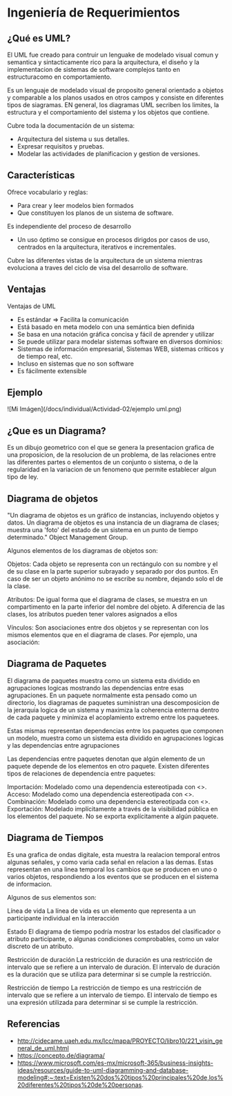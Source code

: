 # Ingeniería de Requerimientos
## ¿Qué es UML?
El UML fue creado para contruir un lenguake de modelado visual comun y semantica y sintacticamente rico para la arquitectura, el diseño y la implementacion de sistemas de software complejos tanto en estructuracomo en comportamiento. 

Es un lenguaje de modelado visual de proposito general orientado a objetos y comparable a los planos usados en otros campos y consiste en diferentes tipos de siagramas. EN general, los diagramas UML secriben los limites, la estructura y el comportamiento del sistema y los objetos que contiene.

Cubre toda la documentación de un sistema:
* Arquitectura del sistema u sus detalles.
* Expresar requisitos y pruebas.
* Modelar las actividades de planificacion y gestion de versiones.
## Características
Ofrece vocabulario y reglas:
* Para crear y leer modelos bien formados
* Que constituyen los planos de un sistema de software.

Es independiente del proceso de desarrollo
* Un uso óptimo se consigue en procesos dirigdos por casos de uso, centrados en la arquitectura, iterativos e incrementales.

Cubre las diferentes vistas de la arquitectura de un sistema mientras evoluciona a traves del ciclo de visa del desarrollo de software.

## Ventajas
Ventajas de UML
* Es estándar => Facilita la comunicación
* Está basado en meta modelo con una semántica bien definida
* Se basa en una notación gráfica concisa y fácil de aprender y utilizar
* Se puede utilizar para modelar sistemas software en diversos dominios:
* Sistemas de información empresarial, Sistemas WEB, sistemas críticos y de tiempo real, etc.
* Incluso en sistemas que no son software
* Es fácilmente extensible

## Ejemplo

![Mi Imágen](/docs/individual/Actividad-02/ejemplo uml.png) 

## ¿Que es un Diagrama?
Es un dibujo geometrico con el que se genera la presentacion grafica de una proposicion, de la resolucion de un problema, de las relaciones entre las diferentes partes o elementos de un conjunto o sistema, o de la regularidad en la variacion de un fenomeno que permite establecer algun tipo de ley.

## Diagrama de objetos
"Un diagrama de objetos es un gráfico de instancias, incluyendo objetos y datos. Un diagrama de objetos es una instancia de un diagrama de clases; muestra una 'foto' del estado de un sistema en un punto de tiempo determinado." 
                                                Object Management Group.

Algunos elementos de los diagramas de objetos son:

Objetos: Cada objeto se representa con un rectángulo con su nombre y el de su clase en la parte superior subrayado y separado por dos puntos. En caso de ser un objeto anónimo no se escribe su nombre, dejando solo el de la clase.

Atributos: De igual forma que el diagrama de clases, se muestra en un compartimento en la parte inferior del nombre del objeto. A diferencia de las clases, los atributos pueden tener valores asignados a ellos

Vínculos: Son asociaciones entre dos objetos y se representan con los mismos elementos que en el diagrama de clases. Por ejemplo, una asociación:

## Diagrama de Paquetes
El diagrama de paquetes muestra como un sistema esta dividido en agrupaciones logicas mostrando las dependencias entre esas agrupaciones. En un paquete normalmente esta pensado como un directorio, los diagramas de paquetes suministran una descomposicion de la jerarquia logica de un sistema y maximiza la coherencia enterrna dentro de cada paquete y minimiza el acoplamiento extremo entre los paquetees.

Estas mismas representan dependencias entre los paquetes que componen un modelo, muestra como un sistema esta dividido en agrupaciones logicas y las dependencias entre agrupaciones

Las dependencias entre paquetes denotan que algún elemento de un paquete depende de los elementos en otro paquete. Existen diferentes tipos de relaciones de dependencia entre paquetes:

Importación: Modelado como una dependencia estereotipada con <<import>>.
Acceso: Modelado como una dependencia estereotipada con <<access>>.
Combinación: Modelado como una dependencia estereotipada con <<merge>>.
Exportación: Modelado implícitamente a través de la visibilidad pública en los elementos del paquete. No se exporta explícitamente a algún paquete.

## Diagrama de Tiempos
Es una grafica de ondas digitale, esta muestra la realacion temporal entros algunas señales, y como varia cada señal en relacion a las demas. Estas representan en una linea temporal los cambios que se producen en uno o varios objetos, respondiendo a los eventos que se producen en el sistema de informacion.

Algunos de sus elementos son:

Línea de vida
La línea de vida es un elemento que representa a un participante individual en la interacción

Estado
El diagrama de tiempo podría mostrar los estados del clasificador o atributo participante, o algunas condiciones comprobables, como un valor discreto de un atributo.

Restricción de duración
La restricción de duración es una restricción de intervalo que se refiere a un intervalo de duración. El intervalo de duración es la duración que se utiliza para determinar si se cumple la restricción.

Restricción de tiempo
La restricción de tiempo es una restricción de intervalo que se refiere a un intervalo de tiempo. El intervalo de tiempo es una expresión  utilizada para determinar si se cumple la restricción.

## Referencias
* http://cidecame.uaeh.edu.mx/lcc/mapa/PROYECTO/libro10/221_visin_general_de_uml.html
* https://concepto.de/diagrama/
* https://www.microsoft.com/es-mx/microsoft-365/business-insights-ideas/resources/guide-to-uml-diagramming-and-database-modeling#:~:text=Existen%20dos%20tipos%20principales%20de,los%20diferentes%20tipos%20de%20personas.
